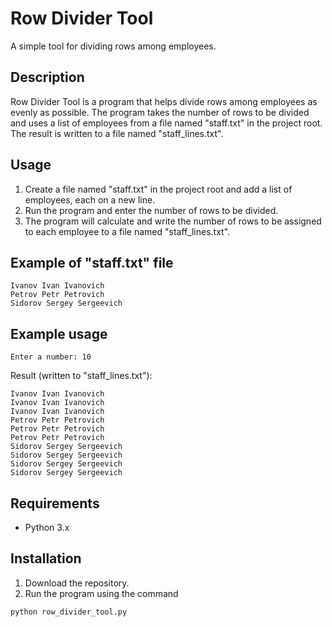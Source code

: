 # Row Divider Tool

A simple tool for dividing rows among employees.

## Description

Row Divider Tool is a program that helps divide rows among employees as evenly as possible. The program takes the number of rows to be divided and uses a list of employees from a file named "staff.txt" in the project root. The result is written to a file named "staff_lines.txt".

## Usage

1. Create a file named "staff.txt" in the project root and add a list of employees, each on a new line.
2. Run the program and enter the number of rows to be divided.
3. The program will calculate and write the number of rows to be assigned to each employee to a file named "staff_lines.txt".

## Example of "staff.txt" file

```
Ivanov Ivan Ivanovich
Petrov Petr Petrovich
Sidorov Sergey Sergeevich
```

## Example usage

```
Enter a number: 10
```

Result (written to "staff_lines.txt"):
```
Ivanov Ivan Ivanovich
Ivanov Ivan Ivanovich
Ivanov Ivan Ivanovich
Petrov Petr Petrovich
Petrov Petr Petrovich
Petrov Petr Petrovich
Sidorov Sergey Sergeevich
Sidorov Sergey Sergeevich
Sidorov Sergey Sergeevich
Sidorov Sergey Sergeevich
```

## Requirements

* Python 3.x

## Installation

1. Download the repository.
2. Run the program using the command 
```bash
python row_divider_tool.py
```
